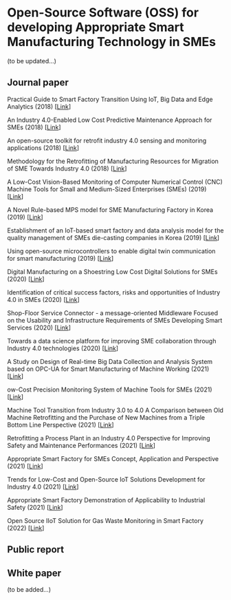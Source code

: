 # Open-Source Software (OSS) for developing Appropriate Smart Manufacturing Technology in SMEs

(to be updated...)

## Journal paper
Practical Guide to Smart Factory Transition Using IoT, Big Data and Edge Analytics (2018) [[Link]()]  

An Industry 4.0-Enabled Low Cost Predictive Maintenance Approach for SMEs (2018) [[Link]()]  

An open-source toolkit for retrofit industry 4.0 sensing and monitoring applications (2018) [[Link]()]  

Methodology for the Retrofitting of Manufacturing Resources for Migration of SME Towards Industry 4.0 (2018) [[Link]()]  

A Low-Cost Vision-Based Monitoring of Computer Numerical Control (CNC) Machine Tools for Small and Medium-Sized Enterprises (SMEs) (2019) [[Link](https://doi.org/10.3390/s19204506)]  

A Novel Rule-based MPS model for SME Manufacturing Factory in Korea (2019) [[Link]()]  

Establishment of an IoT-based smart factory and data analysis model for the quality management of SMEs die-casting companies in Korea (2019) [[Link]()]  

Using open-source microcontrollers to enable digital twin communication for smart manufacturing (2019) [[Link]()]  

Digital Manufacturing on a Shoestring Low Cost Digital Solutions for SMEs (2020) [[Link]()]  

Identification of critical success factors, risks and opportunities of Industry 4.0 in SMEs (2020) [[Link]()]  

Shop-Floor Service Connector - a message-oriented Middleware Focused on the Usability and Infrastructure Requirements of SMEs Developing Smart Services (2020) [[Link]()]  

Towards a data science platform for improving SME collaboration through Industry 4.0 technologies (2020) [[Link]()]  

A Study on Design of Real-time Big Data Collection and Analysis System based on OPC-UA for Smart Manufacturing of Machine Working (2021) [[Link]()]  

ow-Cost Precision Monitoring System of Machine Tools for SMEs (2021) [[Link]()]  

Machine Tool Transition from Industry 3.0 to 4.0 A Comparison between Old Machine Retrofitting and the Purchase of New Machines from a Triple Bottom Line Perspective (2021) [[Link]()]  

Retrofitting a Process Plant in an Industry 4.0 Perspective for Improving Safety and Maintenance Performances (2021) [[Link]()]  

Appropriate Smart Factory for SMEs Concept, Application and Perspective (2021) [[Link]()]  

Trends for Low-Cost and Open-Source IoT Solutions Development for Industry 4.0 (2021) [[Link]()]  

Appropriate Smart Factory Demonstration of Applicability to Industrial Safety (2021) [[Link]()]  

Open Source IIoT Solution for Gas Waste Monitoring in Smart Factory (2022) [[Link]()]  

## Public report


## White paper
(to be added...)
